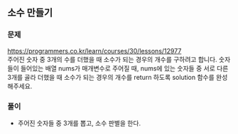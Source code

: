 ## 소수 만들기
### 문제
https://programmers.co.kr/learn/courses/30/lessons/12977  
주어진 숫자 중 3개의 수를 더했을 때 소수가 되는 경우의 개수를 구하려고 합니다. 숫자들이 들어있는 배열 nums가 매개변수로 주어질 때, nums에 있는 숫자들 중 서로 다른 3개를 골라 더했을 때 소수가 되는 경우의 개수를 return 하도록 solution 함수를 완성해주세요.

### 풀이
- 주어진 숫자들 중 3개를 뽑고, 소수 판별을 한다.